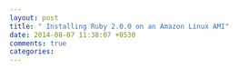 ```yaml
---
layout: post
title: " Installing Ruby 2.0.0 on an Amazon Linux AMI"
date: 2014-08-07 11:38:07 +0530
comments: true
categories: 
---
```

